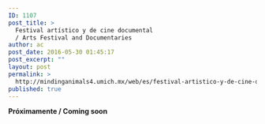 ```yaml
---
ID: 1107
post_title: >
  Festival artístico y de cine documental
  / Arts Festival and Documentaries
author: ac
post_date: 2016-05-30 01:45:17
post_excerpt: ""
layout: post
permalink: >
  http://mindinganimals4.umich.mx/web/es/festival-artistico-y-de-cine-documental-arts-festival-and-documentaries/
published: true
---
```

<strong>Próximamente / Coming soon</strong>